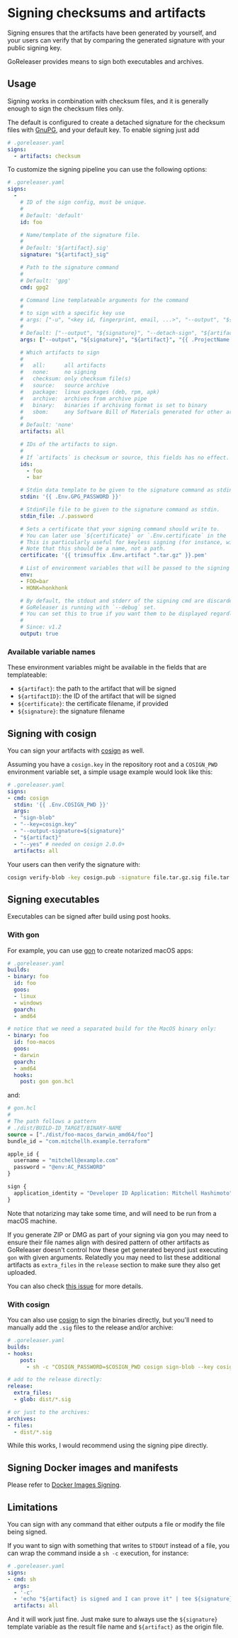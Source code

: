 # Signing checksums and artifacts

Signing ensures that the artifacts have been generated by yourself, and your
users can verify that by comparing the generated signature with your public
signing key.

GoReleaser provides means to sign both executables and archives.

## Usage

Signing works in combination with checksum files, and it is generally enough
to sign the checksum files only.

The default is configured to create a detached signature for the checksum files
with [GnuPG](https://www.gnupg.org/), and your default key. To enable signing
just add

```yaml
# .goreleaser.yaml
signs:
  - artifacts: checksum
```

To customize the signing pipeline you can use the following options:

```yaml
# .goreleaser.yaml
signs:
  -
    # ID of the sign config, must be unique.
    #
    # Default: 'default'
    id: foo

    # Name/template of the signature file.
    #
    # Default: '${artifact}.sig'
    signature: "${artifact}_sig"

    # Path to the signature command
    #
    # Default: 'gpg'
    cmd: gpg2

    # Command line templateable arguments for the command
    #
    # to sign with a specific key use
    # args: ["-u", "<key id, fingerprint, email, ...>", "--output", "${signature}", "--detach-sign", "${artifact}"]
    #
    # Default: ["--output", "${signature}", "--detach-sign", "${artifact}"]
    args: ["--output", "${signature}", "${artifact}", "{{ .ProjectName }}"]

    # Which artifacts to sign
    #
    #   all:      all artifacts
    #   none:     no signing
    #   checksum: only checksum file(s)
    #   source:   source archive
    #   package:  linux packages (deb, rpm, apk)
    #   archive:  archives from archive pipe
    #   binary:   binaries if archiving format is set to binary
    #   sbom:     any Software Bill of Materials generated for other artifacts
    #
    # Default: 'none'
    artifacts: all

    # IDs of the artifacts to sign.
    #
    # If `artifacts` is checksum or source, this fields has no effect.
    ids:
      - foo
      - bar

    # Stdin data template to be given to the signature command as stdin.
    stdin: '{{ .Env.GPG_PASSWORD }}'

    # StdinFile file to be given to the signature command as stdin.
    stdin_file: ./.password

    # Sets a certificate that your signing command should write to.
    # You can later use `${certificate}` or `.Env.certificate` in the `args` section.
    # This is particularly useful for keyless signing (for instance, with cosign).
    # Note that this should be a name, not a path.
    certificate: '{{ trimsuffix .Env.artifact ".tar.gz" }}.pem'

    # List of environment variables that will be passed to the signing command as well as the templates.
    env:
    - FOO=bar
    - HONK=honkhonk

    # By default, the stdout and stderr of the signing cmd are discarded unless
    # GoReleaser is running with `--debug` set.
    # You can set this to true if you want them to be displayed regardless.
    #
    # Since: v1.2
    output: true
```

### Available variable names

These environment variables might be available in the fields that are
templateable:

- `${artifact}`: the path to the artifact that will be signed
- `${artifactID}`: the ID of the artifact that will be signed
- `${certificate}`: the certificate filename, if provided
- `${signature}`: the signature filename

## Signing with cosign

You can sign your artifacts with [cosign][] as well.

Assuming you have a `cosign.key` in the repository root and a `COSIGN_PWD`
environment variable set, a simple usage example would look like this:

```yaml
# .goreleaser.yaml
signs:
- cmd: cosign
  stdin: '{{ .Env.COSIGN_PWD }}'
  args:
  - "sign-blob"
  - "--key=cosign.key"
  - "--output-signature=${signature}"
  - "${artifact}"
  - "--yes" # needed on cosign 2.0.0+
  artifacts: all
```

Your users can then verify the signature with:

```sh
cosign verify-blob -key cosign.pub -signature file.tar.gz.sig file.tar.gz
```

<!-- TODO: keyless signing with cosign example -->

## Signing executables

Executables can be signed after build using post hooks.

### With gon

For example, you can use [gon][] to create notarized macOS apps:

```yaml
# .goreleaser.yaml
builds:
- binary: foo
  id: foo
  goos:
  - linux
  - windows
  goarch:
  - amd64

# notice that we need a separated build for the MacOS binary only:
- binary: foo
  id: foo-macos
  goos:
  - darwin
  goarch:
  - amd64
  hooks:
    post: gon gon.hcl
```

and:

```terraform
# gon.hcl
#
# The path follows a pattern
# ./dist/BUILD-ID_TARGET/BINARY-NAME
source = ["./dist/foo-macos_darwin_amd64/foo"]
bundle_id = "com.mitchellh.example.terraform"

apple_id {
  username = "mitchell@example.com"
  password = "@env:AC_PASSWORD"
}

sign {
  application_identity = "Developer ID Application: Mitchell Hashimoto"
}
```

Note that notarizing may take some time, and will need to be run from a macOS
machine.

If you generate ZIP or DMG as part of your signing via gon you may need to
ensure their file names align with desired pattern of other artifacts as
GoReleaser doesn't control how these get generated beyond just executing `gon`
with given arguments. Relatedly you may need to list these additional artifacts
as `extra_files` in the `release` section to make sure they also get uploaded.

You can also check
[this issue](https://github.com/goreleaser/goreleaser/issues/1227) for more
details.


### With cosign

You can also use [cosign][] to sign the binaries directly, but you'll need to
manually add the `.sig` files to the release and/or archive:

```yaml
# .goreleaser.yaml
builds:
- hooks:
    post:
      - sh -c "COSIGN_PASSWORD=$COSIGN_PWD cosign sign-blob --key cosign.key --output-signature dist/{{ .ProjectName }}_{{ .Version }}_{{ .Target }}.sig {{ .Path }}"

# add to the release directly:
release:
  extra_files:
  - glob: dist/*.sig

# or just to the archives:
archives:
- files:
  - dist/*.sig
```

While this works, I would recommend using the signing pipe directly.

## Signing Docker images and manifests

Please refer to [Docker Images Signing](/customization/docker_sign/).

## Limitations

You can sign with any command that either outputs a file or modify the file
being signed.

If you want to sign with something that writes to `STDOUT` instead of a file,
you can wrap the command inside a `sh -c` execution, for instance:

```yaml
# .goreleaser.yaml
signs:
- cmd: sh
  args:
  - '-c'
  - 'echo "${artifact} is signed and I can prove it" | tee ${signature}'
  artifacts: all
```

And it will work just fine. Just make sure to always use the `${signature}`
template variable as the result file name and `${artifact}` as the origin file.

[gon]: https://github.com/mitchellh/gon
[cosign]: https://github.com/sigstore/cosign
